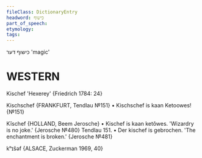```yaml
---
fileClass: DictionaryEntry
headword: כּישוף
part_of_speech: 
etymology: 
tags: 
---
```

כּישוף
דער
'magic'

WESTERN
========

Kischef 'Hexerey' {Friedrich 1784: 24}

Kischschef
{FRANKFURT, Tendlau №151}
	•	Kischschef is kaan Ketoowes! {№151}

Kĭschef {HOLLAND, Beem Jerosche}
	•	Kischef is kaan ketôwes. 'Wizardry is no joke.' {Jerosche №480}
Tendlau 151.
	•	Der kischef is gebrochen. 'The enchantment is broken.' {Jerosche №481}

kʰɪšəf {ALSACE, Zuckerman 1969, 40}